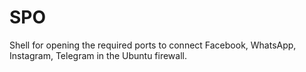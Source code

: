 # SPO
Shell for opening the required ports to connect Facebook, WhatsApp, Instagram, Telegram in the Ubuntu firewall.
